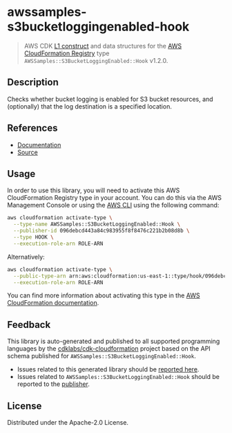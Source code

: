 # awssamples-s3bucketloggingenabled-hook

> AWS CDK [L1 construct] and data structures for the [AWS CloudFormation Registry] type `AWSSamples::S3BucketLoggingEnabled::Hook` v1.2.0.

[L1 construct]: https://docs.aws.amazon.com/cdk/latest/guide/constructs.html
[AWS CloudFormation Registry]: https://docs.aws.amazon.com/AWSCloudFormation/latest/UserGuide/registry.html

## Description

Checks whether bucket logging is enabled for S3 bucket resources, and (optionally) that the log destination is a specified location.

## References

* [Documentation](https://github.com/aws-cloudformation/aws-cloudformation-samples/blob/main/hooks/python-hooks/s3-bucket-logging-enabled/README.md)
* [Source](https://github.com/aws-cloudformation/aws-cloudformation-samples/tree/main/hooks/python-hooks/s3-bucket-logging-enabled)

## Usage

In order to use this library, you will need to activate this AWS CloudFormation Registry type in your account. You can do this via the AWS Management Console or using the [AWS CLI](https://aws.amazon.com/cli/) using the following command:

```sh
aws cloudformation activate-type \
  --type-name AWSSamples::S3BucketLoggingEnabled::Hook \
  --publisher-id 096debcd443a84c983955f8f8476c221b2b08d8b \
  --type HOOK \
  --execution-role-arn ROLE-ARN
```

Alternatively:

```sh
aws cloudformation activate-type \
  --public-type-arn arn:aws:cloudformation:us-east-1::type/hook/096debcd443a84c983955f8f8476c221b2b08d8b/AWSSamples-S3BucketLoggingEnabled-Hook \
  --execution-role-arn ROLE-ARN
```

You can find more information about activating this type in the [AWS CloudFormation documentation](https://docs.aws.amazon.com/AWSCloudFormation/latest/UserGuide/registry-public.html).

## Feedback

This library is auto-generated and published to all supported programming languages by the [cdklabs/cdk-cloudformation] project based on the API schema published for `AWSSamples::S3BucketLoggingEnabled::Hook`.

* Issues related to this generated library should be [reported here](https://github.com/cdklabs/cdk-cloudformation/issues/new?title=Issue+with+%40cdk-cloudformation%2Fawssamples-s3bucketloggingenabled-hook+v1.2.0).
* Issues related to `AWSSamples::S3BucketLoggingEnabled::Hook` should be reported to the [publisher](https://github.com/aws-cloudformation/aws-cloudformation-samples/blob/main/hooks/python-hooks/s3-bucket-logging-enabled/README.md).

[cdklabs/cdk-cloudformation]: https://github.com/cdklabs/cdk-cloudformation

## License

Distributed under the Apache-2.0 License.
